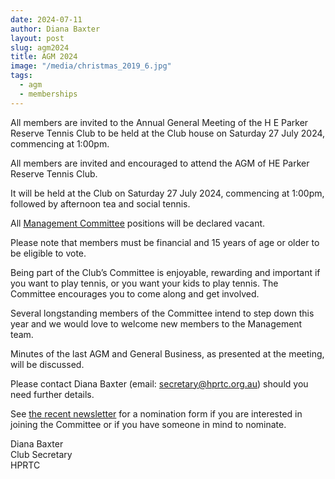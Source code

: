 ```yaml
---
date: 2024-07-11
author: Diana Baxter
layout: post
slug: agm2024
title: AGM 2024
image: "/media/christmas_2019_6.jpg"
tags:
  - agm
  - memberships
---
```


All members are invited to the Annual General Meeting of the H E Parker Reserve Tennis Club to be held at the Club house on Saturday 27 July 2024, commencing at 1:00pm.

All members are invited and encouraged to attend the AGM of HE Parker Reserve Tennis Club.

It will be held at the Club on Saturday 27 July 2024, commencing at 1:00pm, followed by afternoon tea and social tennis.

All [Management Committee](/about/committee.qmd) positions will be declared vacant.

Please note that members must be financial and 15 years of age or older to be eligible to vote.

Being part of the Club’s Committee is enjoyable, rewarding and important if you want to play tennis, or you want your kids to play tennis. The Committee encourages you to come along and get involved.

Several longstanding members of the Committee intend to step down this year and we would love to welcome new members to the Management team.

Minutes of the last AGM and General Business, as presented at the meeting, will be discussed.

Please contact Diana Baxter (email: [secretary@hprtc.org.au](mailto:secretary@hprtc.org.au)) should you need further details.

See [the recent newsletter](/news/2024-06-newsletter.md) for a nomination form if you are interested in joining the Committee or if you have someone in mind to nominate.

Diana Baxter<br>
Club Secretary<br>
HPRTC
